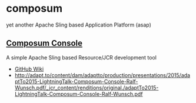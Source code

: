 # composum

yet another Apache Sling based Application Platform (asap)

## [Composum Console](./wiki/Home)

A simple Apache Sling based Resource/JCR development tool

* [GitHub Wiki](./wiki/Home)
* http://adapt.to/content/dam/adaptto/production/presentations/2015/adaptTo2015-LightningTalk-Composum-Console-Ralf-Wunsch.pdf/_jcr_content/renditions/original./adaptTo2015-LightningTalk-Composum-Console-Ralf-Wunsch.pdf
